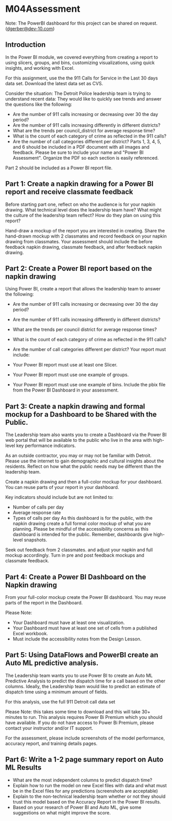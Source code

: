 # M04Assessment

Note: The PowerBI dashboard for this project can be shared on request. (dgerber@dev-10.com)  
## Introduction
In the Power BI module, we covered everything from creating a report to using slicers, groups, and bins, customizing visualizations, using quick insights, and working with Excel.

For this assignment, use the the 911 Calls for Service in the Last 30 days data set. Download the latest data set as CVS.

Consider the situation:
The Detroit Police leadership team is trying to understand recent data: They would like to quickly see trends and answer the questions like the following:

* Are the number of 911 calls increasing or decreasing over 30 the day period?
* Are the number of 911 calls increasing differently in different districts?
* What are the trends per council_district for average response time?
* What is the count of each category of crime as reflected in the 911 calls?
* Are the number of call categories different per district?
Parts 1, 3, 4, 5, and 6 should be included in a PDF document with all images and feedback. Please be sure to include your name and "Power BI Assessment". Organize the PDF so each section is easily referenced.

Part 2 should be included as a Power BI report file.

## Part 1: Create a napkin drawing for a Power BI report and receive classmate feedback
Before starting part one, reflect on who the audience is for your napkin drawing. What technical level does the leadership team have? What might the culture of the leadership team reflect? How do they plan on using this report?

Hand-draw a mockup of the report you are interested in creating. Share the hand-drawn mockup with 2 classmates and record feedback on your napkin drawing from classmates. Your assessment should include the before feedback napkin drawing, classmate feedback, and after feedback napkin drawing.

## Part 2: Create a Power BI report based on the napkin drawing
Using Power BI, create a report that allows the leadership team to answer the following:

* Are the number of 911 calls increasing or decreasing over 30 the day period?
* Are the number of 911 calls increasing differently in different districts?
* What are the trends per council district for average response times?
* What is the count of each category of crime as reflected in the 911 calls?
* Are the number of call categories different per district?
Your report must include:

* Your Power BI report must use at least one Slicer.
* Your Power BI report must use one example of groups.
* Your Power BI report must use one example of bins.
Include the pbix file from the Power BI Dashboard in your assessment.

## Part 3: Create a napkin drawing and formal mockup for a Dashboard to be Shared with the Public.
The Leadership team also wants you to create a Dashboard via the Power BI web portal that will be available to the public who live in the area with high-level key performance indicators.

As an outside contractor, you may or may not be familiar with Detroit. Please use the internet to gain demographic and cultural insights about the residents. Reflect on how what the public needs may be different than the leadership team.

Create a napkin drawing and then a full-color mockup for your dashboard. You can reuse parts of your report in your dashboard.

Key indicators should include but are not limited to:

* Number of calls per day
* Average response rate
* Types of calls per day
As this dashboard is for the public, with the napkin drawing create a full formal color mockup of what you are planning. Please be mindful of the accessibility concerns as this dashboard is intended for the public. Remember, dashboards give high-level snapshots.

Seek out feedback from 2 classmates. and adjust your napkin and full mockup accordingly. Turn in pre and post feedback mockups and classmate feedback.

## Part 4: Create a Power BI Dashboard on the Napkin drawing
From your full-color mockup create the Power BI dashboard. You may reuse parts of the report in the Dashboard.

Please Note:

* Your Dashboard must have at least one visualization.
* Your Dashboard must have at least one set of cells from a published Excel workbook.
* Must include the accessibility notes from the Design Lesson.
## Part 5: Using DataFlows and PowerBI create an Auto ML predictive analysis.
The Leadership team wants you to use Power BI to create an Auto ML Predictive Analysis to predict the dispatch time for a call based on the other columns. Ideally, the Leadership team would like to predict an estimate of dispatch time using a minimum amount of fields.

For this analysis, use the full 911 Detroit call data set

Please Note: this takes some time to download and this will take 30+ minutes to run. This analysis requires Power Bi Premium which you should have available. If you do not have access to Power Bi Premium, please contact your instructor and/or IT support.

For the assessment, please include screenshots of the model performance, accuracy report, and training details pages.

## Part 6: Write a 1-2 page summary report on Auto ML Results
* What are the most independent columns to predict dispatch time?
* Explain how to run the model on new Excel files with data and what must be in the Excel files for any predictions (screenshots are acceptable)
* Explain to the non-technical leadership team whether or not they should trust this model based on the Accuracy Report in the Power BI results.
* Based on your research of Power BI and Auto ML, give some suggestions on what might improve the score.